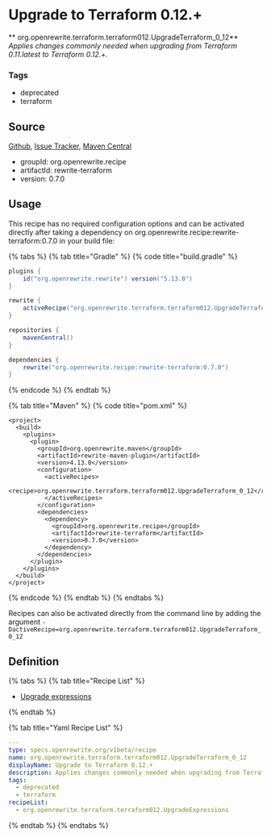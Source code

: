 # Upgrade to Terraform 0.12.+

** org.openrewrite.terraform.terraform012.UpgradeTerraform\_0\_12**
_Applies changes commonly needed when upgrading from Terraform 0.11.latest to Terraform 0.12.+._

### Tags

* deprecated
* terraform

## Source

[Github](https://github.com/openrewrite/rewrite-terraform), [Issue Tracker](https://github.com/openrewrite/rewrite-terraform/issues), [Maven Central](https://search.maven.org/artifact/org.openrewrite.recipe/rewrite-terraform/0.7.0/jar)

* groupId: org.openrewrite.recipe
* artifactId: rewrite-terraform
* version: 0.7.0


## Usage

This recipe has no required configuration options and can be activated directly after taking a dependency on org.openrewrite.recipe:rewrite-terraform:0.7.0 in your build file:

{% tabs %}
{% tab title="Gradle" %}
{% code title="build.gradle" %}
```groovy
plugins {
    id("org.openrewrite.rewrite") version("5.13.0")
}

rewrite {
    activeRecipe("org.openrewrite.terraform.terraform012.UpgradeTerraform_0_12")
}

repositories {
    mavenCentral()
}

dependencies {
    rewrite("org.openrewrite.recipe:rewrite-terraform:0.7.0")
}
```
{% endcode %}
{% endtab %}

{% tab title="Maven" %}
{% code title="pom.xml" %}
```markup
<project>
  <build>
    <plugins>
      <plugin>
        <groupId>org.openrewrite.maven</groupId>
        <artifactId>rewrite-maven-plugin</artifactId>
        <version>4.13.0</version>
        <configuration>
          <activeRecipes>
            <recipe>org.openrewrite.terraform.terraform012.UpgradeTerraform_0_12</recipe>
          </activeRecipes>
        </configuration>
        <dependencies>
          <dependency>
            <groupId>org.openrewrite.recipe</groupId>
            <artifactId>rewrite-terraform</artifactId>
            <version>0.7.0</version>
          </dependency>
        </dependencies>
      </plugin>
    </plugins>
  </build>
</project>
```
{% endcode %}
{% endtab %}
{% endtabs %}

Recipes can also be activated directly from the command line by adding the argument `-DactiveRecipe=org.openrewrite.terraform.terraform012.UpgradeTerraform_0_12`

## Definition

{% tabs %}
{% tab title="Recipe List" %}
* [Upgrade expressions](../../terraform/terraform012/upgradeexpressions.md)

{% endtab %}

{% tab title="Yaml Recipe List" %}
```yaml
---
type: specs.openrewrite.org/v1beta/recipe
name: org.openrewrite.terraform.terraform012.UpgradeTerraform_0_12
displayName: Upgrade to Terraform 0.12.+
description: Applies changes commonly needed when upgrading from Terraform 0.11.latest to Terraform 0.12.+.
tags:
  - deprecated
  - terraform
recipeList:
  - org.openrewrite.terraform.terraform012.UpgradeExpressions

```
{% endtab %}
{% endtabs %}
